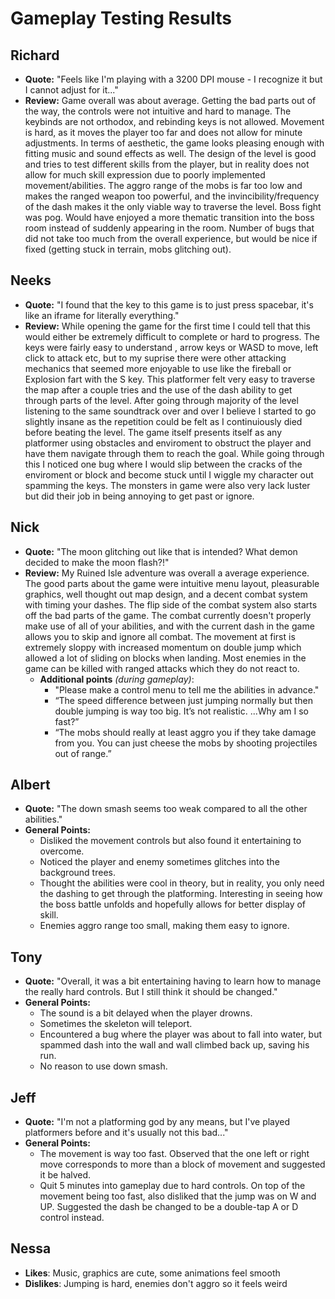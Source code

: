 # Gameplay Testing Results #

## Richard ##
- **Quote:** "Feels like I'm playing with a 3200 DPI mouse - I recognize it but I cannot adjust for it..."
- **Review:** Game overall was about average. Getting the bad parts out of the way, the controls were not intuitive and hard to manage. The keybinds are not orthodox, and rebinding keys is not allowed. Movement is hard, as it moves the player too far and does not allow for minute adjustments. In terms of aesthetic, the game looks pleasing enough with fitting music and sound effects as well. The design of the level is good and tries to test different skills from the player, but in reality does not allow for much skill expression due to poorly implemented movement/abilities. The aggro range of the mobs is far too low and makes the ranged weapon too powerful, and the invincibility/frequency of the dash makes it the only viable way to traverse the level. Boss fight was pog. Would have enjoyed a more thematic transition into the boss room instead of suddenly appearing in the room. Number of bugs that did not take too much from the overall experience, but would be nice if fixed (getting stuck in terrain, mobs glitching out).

## Neeks ##
- **Quote:** "I found that the key to this game is to just press spacebar, it's like an iframe for literally everything."
- **Review:** While opening the game for the first time I could tell that this would either be extremely difficult to complete or hard to progress. The keys were fairly easy to understand , arrow keys or WASD to move, left click to attack etc, but to my suprise there were other attacking mechanics that seemed more enjoyable to use like the fireball or Explosion fart with the S key. This platformer felt very easy to traverse the map after a couple tries and the use of the dash ability to get through parts of the level. After going through majority of the level listening to the same soundtrack over and over I believe I started to go slightly insane as the repetition could be felt as I continuiously died before beating the level. The game itself presents itself as any platformer using obstacles and enviroment to obstruct the player and have them navigate through them to reach the goal. While going through this I noticed one bug where I would slip between the cracks of the enviroment or block and become stuck until I wiggle my character out spamming the keys. The monsters in game were also very lack luster but did their job in being annoying to get past or ignore.

## Nick ##
- **Quote:** "The moon glitching out like that is intended? What demon decided to make the moon flash?!"
- **Review:** My Ruined Isle adventure was overall a average experience. The good parts about the game were intuitive menu layout, pleasurable graphics, well thought out map design, and a decent combat system with timing your dashes. The flip side of the combat system also starts off the bad parts of the game. The combat currently doesn't properly make use of all of your abilities, and with the current dash in the game allows you to skip and ignore all combat. The movement at first is extremely sloppy with increased momentum on double jump which allowed a lot of sliding on blocks when landing. Most enemies in the game can be killed with ranged attacks which they do not react to.
    - **Additional points** *(during gameplay)*:
        - "Please make a control menu to tell me the abilities in advance."
        - “The speed difference between just jumping normally but then double jumping is way too big. It’s not realistic. ...Why am I so fast?”
        - “The mobs should really at least aggro you if they take damage from you. You can just cheese the mobs by shooting projectiles out of range.”

## Albert ##
- **Quote:** "The down smash seems too weak compared to all the other abilities."
- **General Points:**
    - Disliked the movement controls but also found it entertaining to overcome.
    - Noticed the player and enemy sometimes glitches into the background trees.
    - Thought the abilities were cool in theory, but in reality, you only need the dashing to get through the platforming. Interesting in seeing how the boss battle unfolds and hopefully allows for better display of skill.
    - Enemies aggro range too small, making them easy to ignore.

## Tony ##
- **Quote:** "Overall, it was a bit entertaining having to learn how to manage the really hard controls. But I still think it should be changed."
- **General Points:** 
    - The sound is a bit delayed when the player drowns.
    - Sometimes the skeleton will teleport.
    - Encountered a bug where the player was about to fall into water, but spammed dash into the wall and wall climbed back up, saving his run.
    - No reason to use down smash.

## Jeff ##
- **Quote:** "I'm not a platforming god by any means, but I've played platformers before and it's usually not this bad..."
- **General Points:** 
    - The movement is way too fast. Observed that the one left or right move corresponds to more than a block of movement and suggested it be halved.
    - Quit 5 minutes into gameplay due to hard controls. On top of the movement being too fast, also disliked that the jump was on W and UP. Suggested the dash be changed to be a double-tap A or D control instead.

## Nessa ##
- **Likes**: Music, graphics are cute, some animations feel smooth 
- **Dislikes**: Jumping is hard, enemies don't aggro so it feels weird
